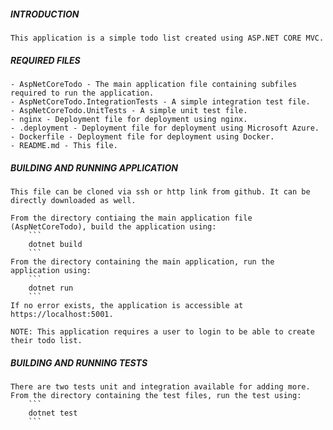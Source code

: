 ##### INTRODUCTION
    This application is a simple todo list created using ASP.NET CORE MVC. 

##### REQUIRED FILES
    - AspNetCoreTodo - The main application file containing subfiles required to run the application.
    - AspNetCoreTodo.IntegrationTests - A simple integration test file.
    - AspNetCoreTodo.UnitTests - A simple unit test file.
    - nginx - Deployment file for deployment using nginx.
    - .deployment - Deployment file for deployment using Microsoft Azure.
    - Dockerfile - Deployment file for deployment using Docker.
    - README.md - This file.

##### BUILDING AND RUNNING APPLICATION

    This file can be cloned via ssh or http link from github. It can be directly downloaded as well.

    From the directory contiaing the main application file (AspNetCoreTodo), build the application using:
        ``` 
        dotnet build 
        ```
    From the directory containing the main application, run the application using:
        ``` 
        dotnet run
        ```
    If no error exists, the application is accessible at https://localhost:5001.
    
    NOTE: This application requires a user to login to be able to create their todo list.

##### BUILDING AND RUNNING TESTS
    There are two tests unit and integration available for adding more.
    From the directory containing the test files, run the test using:
        ``` 
        dotnet test
        ```
    
    
    
